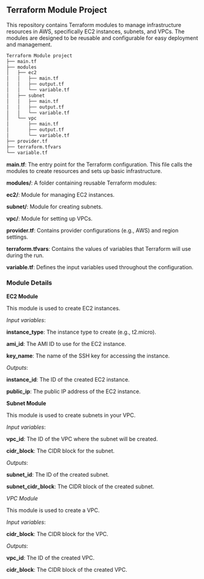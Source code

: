 ## Terraform Module Project

This repository contains Terraform modules to manage infrastructure resources in AWS, specifically EC2 instances, subnets, and VPCs. The modules are designed to be reusable and configurable for easy deployment and management.

```sh
Terraform Module project
├── main.tf
├── modules
│   ├── ec2
│   │   ├── main.tf
│   │   ├── output.tf
│   │   └── variable.tf
│   ├── subnet
│   │   ├── main.tf
│   │   ├── output.tf
│   │   └── variable.tf
│   └── vpc
│       ├── main.tf
│       ├── output.tf
│       └── variable.tf
├── provider.tf
├── terraform.tfvars
└── variable.tf

```

**main.tf**: The entry point for the Terraform configuration. This file calls the modules to create resources and sets up basic infrastructure.

**modules/**: A folder containing reusable Terraform modules:

**ec2/**: Module for managing EC2 instances.

**subnet/**: Module for creating subnets.

**vpc/**: Module for setting up VPCs.

**provider.tf**: Contains provider configurations (e.g., AWS) and region settings.

**terraform.tfvars**: Contains the values of variables that Terraform will use during the run.

**variable.tf**: Defines the input variables used throughout the configuration.

### Module Details


**EC2 Module**

This module is used to create EC2 instances.


*Input variables*:

**instance_type**: The instance type to create (e.g., t2.micro).

**ami_id**: The AMI ID to use for the EC2 instance.

**key_name**: The name of the SSH key for accessing the instance.



*Outputs*:

**instance_id**: The ID of the created EC2 instance.

**public_ip**: The public IP address of the EC2 instance.



**Subnet Module**


This module is used to create subnets in your VPC.

*Input variables*:

**vpc_id**: The ID of the VPC where the subnet will be created.

**cidr_block**: The CIDR block for the subnet.



*Outputs*:

**subnet_id**: The ID of the created subnet.

**subnet_cidr_block**: The CIDR block of the created subnet.



*VPC Module*

This module is used to create a VPC.


*Input variables*:

**cidr_block**: The CIDR block for the VPC.


*Outputs*:

**vpc_id**: The ID of the created VPC.

**cidr_block**: The CIDR block of the created VPC.